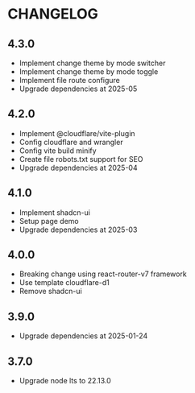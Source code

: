 # CHANGELOG

## 4.3.0

- Implement change theme by mode switcher
- Implement change theme by mode toggle
- Implement file route configure
- Upgrade dependencies at 2025-05

## 4.2.0

- Implement @cloudflare/vite-plugin
- Config cloudflare and wrangler
- Config vite build minify
- Create file robots.txt support for SEO
- Upgrade dependencies at 2025-04

## 4.1.0

- Implement shadcn-ui
- Setup page demo
- Upgrade dependencies at 2025-03

## 4.0.0

- Breaking change using react-router-v7 framework
- Use template cloudflare-d1
- Remove shadcn-ui

## 3.9.0

- Upgrade dependencies at 2025-01-24

## 3.7.0

- Upgrade node lts to 22.13.0
